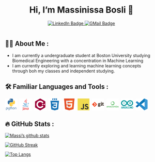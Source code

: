 

<h1 align="center">
  Hi, I’m Massinissa Bosli 👋 
</h1>


<div id="badges" align="center">
  <a href="https://www.linkedin.com/in/massinissa-bosli-50a4ba238/">
    <img src="https://img.shields.io/badge/LinkedIn-blue?style=for-the-badge&logo=linkedin&logoColor=white" alt="LinkedIn Badge"/>
  </a>
  <a href="mailto:myb24@bu.edu">
    <img src="https://img.shields.io/badge/Gmail-D14836?style=for-the-badge&logo=gmail&logoColor=white" alt="GMail Badge"/>
  </a>
</div>

<div align="center">
<img src="https://komarev.com/ghpvc/?username=Massi117&style=flat-square&color=blue" alt=""/>
</div>


## :man_technologist: About Me :

- I am currently a undergraduate student at Boston University studying Biomedical Engineering with a concentration in Machine Learning
- I am currently exploring and learning machine learning concepts through boh my classes and independent studying. 




## :hammer_and_wrench: Familiar Languages and Tools :

<div>
  <img src="https://github.com/devicons/devicon/blob/master/icons/python/python-original-wordmark.svg" title="Python" **alt="Python" width="40" height="40"/>&nbsp;
  <img src="https://github.com/devicons/devicon/blob/master/icons/java/java-original-wordmark.svg" title="Java" alt="Java" width="40" height="40"/>&nbsp;
  <img src="https://github.com/devicons/devicon/blob/master/icons/cplusplus/cplusplus-plain.svg" title="C++" **alt="C++" width="40" height="40"/>&nbsp;
  <img src="https://github.com/devicons/devicon/blob/master/icons/css3/css3-plain-wordmark.svg"  title="CSS3" alt="CSS" width="40" height="40"/>&nbsp;
  <img src="https://github.com/devicons/devicon/blob/master/icons/html5/html5-original.svg" title="HTML5" alt="HTML" width="40" height="40"/>&nbsp;
  <img src="https://github.com/devicons/devicon/blob/master/icons/javascript/javascript-original.svg" title="JavaScript" alt="JavaScript" width="40" height="40"/>&nbsp;
  <img src="https://github.com/devicons/devicon/blob/master/icons/git/git-original-wordmark.svg" title="Git" **alt="Git" width="40" height="40"/>&nbsp;
  <img src="https://github.com/devicons/devicon/blob/master/icons/anaconda/anaconda-original-wordmark.svg" title="Anaconda" **alt="Anaconda" width="40" height="40"/>&nbsp;
  <img src="https://github.com/devicons/devicon/blob/master/icons/arduino/arduino-original-wordmark.svg" title="Arduino" **alt="Arduino" width="40" height="40"/>&nbsp;
  <img src="https://github.com/devicons/devicon/blob/master/icons/vscode/vscode-original.svg" title="vscode" **alt="vscode" width="40" height="40"/>
</div>




## :fire: GitHub Stats :

[![Massi’s github stats](https://github-readme-stats.vercel.app/api?username=Massi117)](https://github.com/Massi117)

[![GitHub Streak](http://github-readme-streak-stats.herokuapp.com?user=Massi117&theme=default&background=ffffff)](https://git.io/streak-stats)

[![Top Langs](https://github-readme-stats.vercel.app/api/top-langs/?username=Massi117&layout=compact)](https://github.com/Massi117)





<!---
Massi117/Massi117 is a ✨ special ✨ repository because its `README.md` (this file) appears on your GitHub profile.
You can click the Preview link to take a look at your changes.
--->

